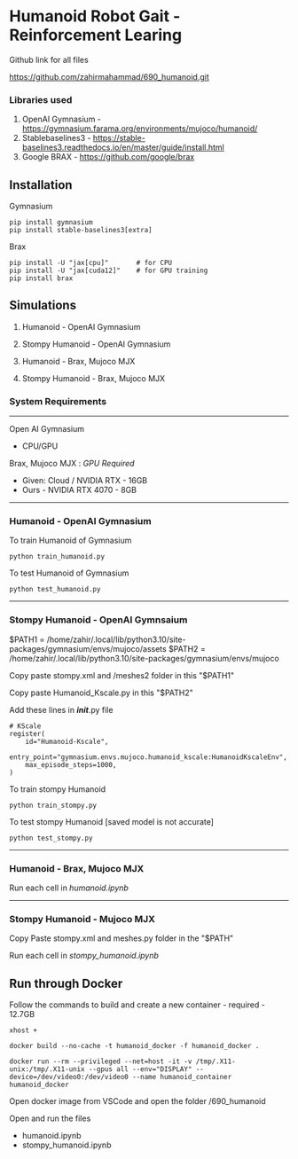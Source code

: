 # Humanoid Robot Gait - Reinforcement Learing

Github link for all files

https://github.com/zahirmahammad/690_humanoid.git 


### Libraries used
1. OpenAI Gymnasium - https://gymnasium.farama.org/environments/mujoco/humanoid/
2. Stablebaselines3 - https://stable-baselines3.readthedocs.io/en/master/guide/install.html
3. Google BRAX - https://github.com/google/brax

## Installation
Gymnasium
```
pip install gymnasium
pip install stable-baselines3[extra]
```
Brax
```
pip install -U "jax[cpu]"       # for CPU
pip install -U "jax[cuda12]"    # for GPU training
pip install brax
````

## Simulations

1. Humanoid - OpenAI Gymnasium

2. Stompy Humanoid - OpenAI Gymnasium

3. Humanoid - Brax, Mujoco MJX

4. Stompy Humanoid - Brax, Mujoco MJX

### System Requirements
------------------------
Open AI Gymnasium
- CPU/GPU

Brax, Mujoco MJX : _GPU Required_

- Given: Cloud / NVIDIA RTX - 16GB
- Ours - NVIDIA RTX 4070 - 8GB

-------------------------
### Humanoid - OpenAI Gymnasium
To train Humanoid of Gymnasium

    python train_humanoid.py
To test Humanoid of Gymnasium

    python test_humanoid.py


---------------------------
### Stompy Humanoid - OpenAI Gymnsaium
$PATH1 = /home/zahir/.local/lib/python3.10/site-packages/gymnasium/envs/mujoco/assets
$PATH2 = /home/zahir/.local/lib/python3.10/site-packages/gymnasium/envs/mujoco

Copy paste stompy.xml and /meshes2 folder in this "$PATH1"

Copy paste Humanoid_Kscale.py in this "$PATH2"

Add these lines in ___init___.py file
```
# KScale
register(
    id="Humanoid-Kscale",
    entry_point="gymnasium.envs.mujoco.humanoid_kscale:HumanoidKscaleEnv",
    max_episode_steps=1000,
)
```

To train stompy Humanoid

    python train_stompy.py

To test stompy Humanoid [saved model is not accurate]

    python test_stompy.py

-----------------------------
### Humanoid - Brax, Mujoco MJX
Run each cell in _humanoid.ipynb_


-------------------------------
### Stompy Humanoid - Mujoco MJX
Copy Paste stompy.xml and meshes.py folder in the "$PATH"

Run each cell in _stompy_humanoid.ipynb_

## Run through Docker
Follow the commands to build and create a new container - required - 12.7GB
```
xhost +

docker build --no-cache -t humanoid_docker -f humanoid_docker .

docker run --rm --privileged --net=host -it -v /tmp/.X11-unix:/tmp/.X11-unix --gpus all --env="DISPLAY" --device=/dev/video0:/dev/video0 --name humanoid_container humanoid_docker
```


Open docker image from VSCode and open the folder /690_humanoid

Open and run the files
- humanoid.ipynb
- stompy_humanoid.ipynb
